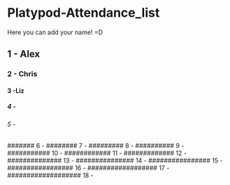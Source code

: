 # Platypod-Attendance_list

Here you can add your name! =D

## 1 - Alex

### 2 - Chris

#### 3 -Liz

##### 4 -

###### 5 -

####### 6 -
######## 7 -
######### 8 -
########## 9 -
########### 10 -
############ 11 -
############# 12 -
############## 13 -
############### 14 -
################ 15 -
################# 16 -
################## 17 -
################### 18 -
